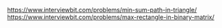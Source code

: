 https://www.interviewbit.com/problems/min-sum-path-in-triangle/
https://www.interviewbit.com/problems/max-rectangle-in-binary-matrix/
